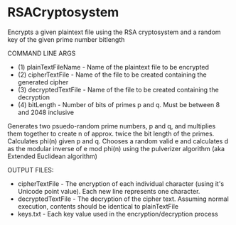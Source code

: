 # RSACryptosystem

Encrypts a given plaintext file using the RSA cryptosystem and a random key of the given prime number bitlength

COMMAND LINE ARGS
- (1) plainTextFileName - Name of the plaintext file to be encrypted
- (2) cipherTextFile - Name of the file to be created containing the generated cipher
- (3) decryptedTextFile - Name of the file to be created containing the decryption
- (4) bitLength - Number of bits of primes p and q. Must be between 8 and 2048 inclusive

Generates two psuedo-random prime numbers, p and q, and multiplies them together to create n of approx. twice the bit length of the primes.
Calculates phi(n) given p and q. Chooses a random valid e and calculates d as the modular inverse of e mod phi(n) using the 
pulverizer algorithm (aka Extended Euclidean algorithm)

OUTPUT FILES:
- cipherTextFile - The encryption of each individual character (using it's Unicode point value). Each new line represents one character.
- decryptedTextFile - The decryption of the cipher text. Assuming normal execution, contents should be identical to plainTextFile
- keys.txt - Each key value used in the encryption/decryption process

